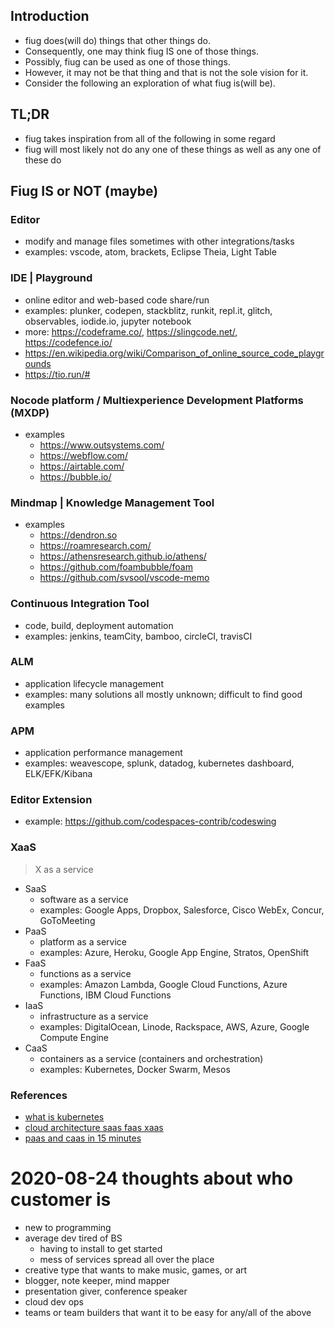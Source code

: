 <!-- no-select -->

## Introduction
* fiug does(will do) things that other things do.
* Consequently, one may think fiug IS one of those things.
* Possibly, fiug can be used as one of those things.
* However, it may not be that thing and that is not the sole vision for it.
* Consider the following an exploration of what fiug is(will be).

## TL;DR
* fiug takes inspiration from all of the following in some regard
* fiug will most likely not do any one of these things as well as any one of these do

## Fiug IS or NOT (maybe)

### Editor
- modify and manage files sometimes with other integrations/tasks
- examples: vscode, atom, brackets, Eclipse Theia, Light Table

### IDE | Playground
- online editor and web-based code share/run
- examples: plunker, codepen, stackblitz, runkit, repl.it, glitch, observables, iodide.io, jupyter notebook
- more: https://codeframe.co/, https://slingcode.net/, https://codefence.io/
- https://en.wikipedia.org/wiki/Comparison_of_online_source_code_playgrounds
- https://tio.run/#

### Nocode platform / Multiexperience Development Platforms (MXDP)
- examples
	- https://www.outsystems.com/
	- https://webflow.com/
	- https://airtable.com/
	- https://bubble.io/

### Mindmap | Knowledge Management Tool
- examples
	- https://dendron.so
	- https://roamresearch.com/
	- https://athensresearch.github.io/athens/
	- https://github.com/foambubble/foam
	- https://github.com/svsool/vscode-memo

### Continuous Integration Tool
- code, build, deployment automation
- examples: jenkins, teamCity, bamboo, circleCI, travisCI

### ALM
- application lifecycle management
- examples: many solutions all mostly unknown; difficult to find good examples

### APM
- application performance management
- examples: weavescope, splunk, datadog, kubernetes dashboard, ELK/EFK/Kibana

### Editor Extension
- example: https://github.com/codespaces-contrib/codeswing

### XaaS

> X as a service

- SaaS
	- software as a service
	- examples: Google Apps, Dropbox, Salesforce, Cisco WebEx, Concur, GoToMeeting
- PaaS
	- platform as a service
	- examples: Azure, Heroku, Google App Engine, Stratos, OpenShift
- FaaS
	- functions as a service
	- examples: Amazon Lambda, Google Cloud Functions, Azure Functions, IBM Cloud Functions
- IaaS
	- infrastructure as a service
	- examples: DigitalOcean, Linode, Rackspace, AWS, Azure, Google Compute Engine
- CaaS
	- containers as a service (containers and orchestration)
	- examples: Kubernetes, Docker Swarm, Mesos


### References
- [what is kubernetes](https://kubernetes.io/docs/concepts/overview/what-is-kubernetes/)
- [cloud architecture saas faas xaas](https://brainhub.eu/blog/cloud-architecture-saas-faas-xaas/)
- [paas and caas in 15 minutes](https://tanzu.vmware.com/content/intersect/paas-and-caas-in-15-minutes)


2020-08-24 thoughts about who customer is
=========================================
- new to programming
- average dev tired of BS
	- having to install to get started
	- mess of services spread all over the place
- creative type that wants to make music, games, or art
- blogger, note keeper, mind mapper
- presentation giver, conference speaker
- cloud dev ops
- teams or team builders that want it to be easy for any/all of the above
